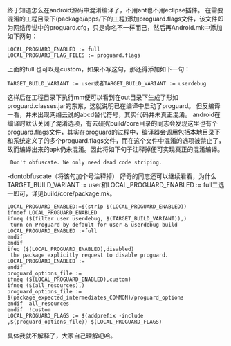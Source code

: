 终于知道怎么在android源码中混淆编译了，不用ant也不用eclipse插件。
在需要混淆的工程目录下(package/apps/下的工程)添加proguard.flags文件，该文件即为网络传说中的proguard.cfg，只是命名不一样而已，然后再Android.mk中添加如下两句：
```  
LOCAL_PROGUARD_ENABLED := full
LOCAL_PROGUARD_FLAG_FILES := proguard.flags
```
上面的full 也可以是custom，如果不写这句，那还得添加如下一句：
```  
TARGET_BUILD_VARIANT := user或者TARGET_BUILD_VARIANT := userdebug
```
这样后在工程目录下执行mm便可以看到在out目录下生成了形如proguard.classes.jar的东东，这就说明已在编译中启动了proguard。
但反编译一看，并未出现网络云说的abcd替代符号，其实代码并未真正混淆。
android在编译时默认关闭了混淆选项，有去研究build/core目录的同志会发现这里也有个proguard.flags文件，其实在proguard的过程中，编译器会调用包括本地目录下和系统定义了的多个proguard.flags文件，而在这个文件中混淆的选项被禁止了，故而编译出来的apk仍未混淆。因此将如下句子注释掉便可实现真正的混淆编译。
```  
 Don't obfuscate. We only need dead code striping.
```
-dontobfuscate（将该句加个号注释掉）
好奇的同志还可以继续看看，为什么TARGET_BUILD_VARIANT := user和LOCAL_PROGUARD_ENABLED := full二选一即可，详见build/core/package.mk。
```  
LOCAL_PROGUARD_ENABLED:=$(strip $(LOCAL_PROGUARD_ENABLED))
ifndef LOCAL_PROGUARD_ENABLED
ifneq ($(filter user userdebug, $(TARGET_BUILD_VARIANT)),)
 turn on Proguard by default for user & userdebug build
LOCAL_PROGUARD_ENABLED :=full
endif
endif
ifeq ($(LOCAL_PROGUARD_ENABLED),disabled)
 the package explicitly request to disable proguard.
LOCAL_PROGUARD_ENABLED :=
endif
proguard_options_file :=
ifneq ($(LOCAL_PROGUARD_ENABLED),custom)
ifneq ($(all_resources),)
proguard_options_file := $(package_expected_intermediates_COMMON)/proguard_options
endif  all_resources
endif  !custom
LOCAL_PROGUARD_FLAGS := $(addprefix -include ,$(proguard_options_file)) $(LOCAL_PROGUARD_FLAGS)
```
具体我就不解释了，大家自己理解吧哈。